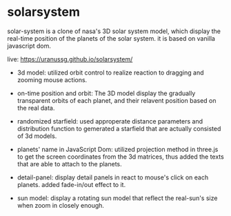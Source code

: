 # solarsystem

solar-system is a clone of nasa's 3D solar system model, which display the real-time position of the planets of the solar system. it is based on vanilla javascript dom. 

live: https://uranussg.github.io/solarsystem/

* 3d model: utilized orbit control to realize reaction to dragging and zooming mouse actions.

* on-time position and orbit: The 3D model display the gradually transparent orbits of each planet, and their relavent position based on the real data.

* randomized starfield: used approperate distance parameters and distribution function to gemerated a starfield that are actually consisted of 3d models.

* planets' name in JavaScript Dom: utilized projection method in three.js to get the screen coordinates from the 3d matrices, thus added the texts that are able to attach to the planets.

* detail-panel: display detail panels in react to mouse's click on each planets. added fade-in/out effect to it.

* sun model: display a rotating sun model that reflect the real-sun's size when zoom in closely enough.
